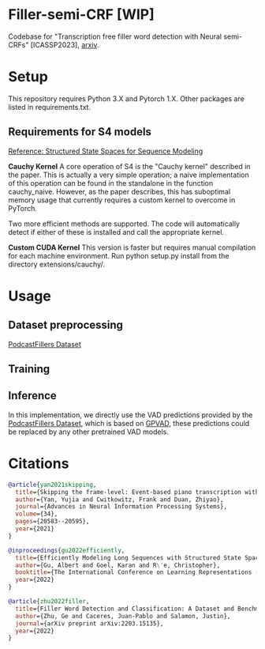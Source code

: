 # Filler-semi-CRF [WIP]
Codebase for "Transcription free filler word detection with Neural semi-CRFs" [ICASSP2023], [arxiv](https://arxiv.org/abs/2303.06475).

# Setup
This repository requires Python 3.X and Pytorch 1.X. Other packages are listed in requirements.txt.

## Requirements for S4 models
[Reference: Structured State Spaces for Sequence Modeling](https://github.com/HazyResearch/state-spaces#cauchy-kernel)

**Cauchy Kernel**
A core operation of S4 is the "Cauchy kernel" described in the paper. This is actually a very simple operation; a naive implementation of this operation can be found in the standalone in the function cauchy_naive. However, as the paper describes, this has suboptimal memory usage that currently requires a custom kernel to overcome in PyTorch.

Two more efficient methods are supported. The code will automatically detect if either of these is installed and call the appropriate kernel.

**Custom CUDA Kernel**
This version is faster but requires manual compilation for each machine environment. Run python setup.py install from the directory extensions/cauchy/.

# Usage
## Dataset preprocessing

[PodcastFillers Dataset](https://podcastfillers.github.io/) 

## Training

## Inference
In this implementation, we directly use the VAD predictions provided by the [PodcastFillers Dataset](https://podcastfillers.github.io/), which is based on [GPVAD](https://github.com/RicherMans/GPV), these predictions could be replaced by any other pretrained VAD models.


# Citations


```bibtex
@article{yan2021skipping,
  title={Skipping the frame-level: Event-based piano transcription with neural semi-crfs},
  author={Yan, Yujia and Cwitkowitz, Frank and Duan, Zhiyao},
  journal={Advances in Neural Information Processing Systems},
  volume={34},
  pages={20583--20595},
  year={2021}
}
```

```bibtex
@inproceedings{gu2022efficiently,
  title={Efficiently Modeling Long Sequences with Structured State Spaces},
  author={Gu, Albert and Goel, Karan and R\'e, Christopher},
  booktitle={The International Conference on Learning Representations ({ICLR})},
  year={2022}
}
```

```bibtex
@article{zhu2022filler,
  title={Filler Word Detection and Classification: A Dataset and Benchmark},
  author={Zhu, Ge and Caceres, Juan-Pablo and Salamon, Justin},
  journal={arXiv preprint arXiv:2203.15135},
  year={2022}
}
```
